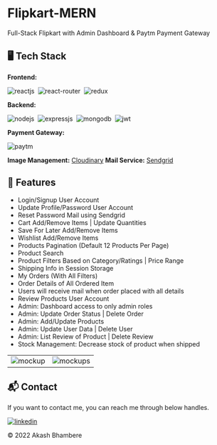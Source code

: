 # Flipkart-MERN
Full-Stack Flipkart with Admin Dashboard & Paytm Payment Gateway 

## 🖥️ Tech Stack
**Frontend:**

![reactjs](https://img.shields.io/badge/React-20232A?style=for-the-badge&logo=react&logoColor=61DAFB)&nbsp;
![react-router](https://img.shields.io/badge/React_Router-CA4245?style=for-the-badge&logo=react-router&logoColor=white)&nbsp;
![redux](https://img.shields.io/badge/Redux-593D88?style=for-the-badge&logo=redux&logoColor=white)&nbsp;

**Backend:**

![nodejs](https://img.shields.io/badge/Node.js-43853D?style=for-the-badge&logo=node.js&logoColor=white)&nbsp;
![expressjs](https://img.shields.io/badge/Express.js-000000?style=for-the-badge&logo=express&logoColor=white)&nbsp;
![mongodb](https://img.shields.io/badge/MongoDB-4EA94B?style=for-the-badge&logo=mongodb&logoColor=white)&nbsp;
![jwt](	https://img.shields.io/badge/JWT-000000?style=for-the-badge&logo=JSON%20web%20tokens&logoColor=white)&nbsp;

**Payment Gateway:**

![paytm](https://img.shields.io/badge/Paytm-002970?style=for-the-badge&logo=paytm&logoColor=00BAF2)

**Image Management:** [Cloudinary](https://cloudinary.com/)
**Mail Service:** [Sendgrid](https://sendgrid.com/)

## 🚀 Features
- Login/Signup User Account
- Update Profile/Password User Account
- Reset Password Mail using Sendgrid
- Cart Add/Remove Items | Update Quantities
- Save For Later Add/Remove Items
- Wishlist Add/Remove Items
- Products Pagination (Default 12 Products Per Page)
- Product Search
- Product Filters Based on Category/Ratings | Price Range
- Shipping Info in Session Storage
- My Orders (With All Filters)
- Order Details of All Ordered Item
- Users will receive mail when order placed with all details
- Review Products User Account
- Admin: Dashboard access to only admin roles
- Admin: Update Order Status | Delete Order
- Admin: Add/Update Products
- Admin: Update User Data | Delete User
- Admin: List Review of Product | Delete Review
- Stock Management: Decrease stock of product when shipped

<table>
  <tr>
    <td><img src="https://user-images.githubusercontent.com/64949957/153996560-bd631f30-46f0-4248-83b3-d8ce44a8f9e4.PNG" alt="mockup" /></td>
    <td><img src="https://user-images.githubusercontent.com/64949957/153996577-57b1a82d-064a-49dc-9055-e2bceb854ab2.PNG" alt="mockups" /></td>
  </tr>
</table>

<h2>📬 Contact</h2>

If you want to contact me, you can reach me through below handles.

[![linkedin](https://img.shields.io/badge/LinkedIn-0077B5?style=for-the-badge&logo=linkedin&logoColor=white)](https://in.linkedin.com/in/akash-bhambere-6307011ab)

© 2022 Akash Bhambere

